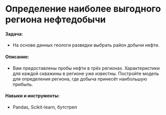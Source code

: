 # Определение наиболее выгодного региона нефтедобычи

#### Задача: 
- На основе данных геологи разведки выбрать район добычи нефти.

#### Описание:
- Вам предоставлены пробы нефти в трёх регионах. Характеристики для каждой скважины в регионе уже известны. Постройте модель для определения региона, где добыча принесёт наибольшую прибыль.


#### Навыки и инструменты:
-  Pandas, Scikit-learn, бутстреп
